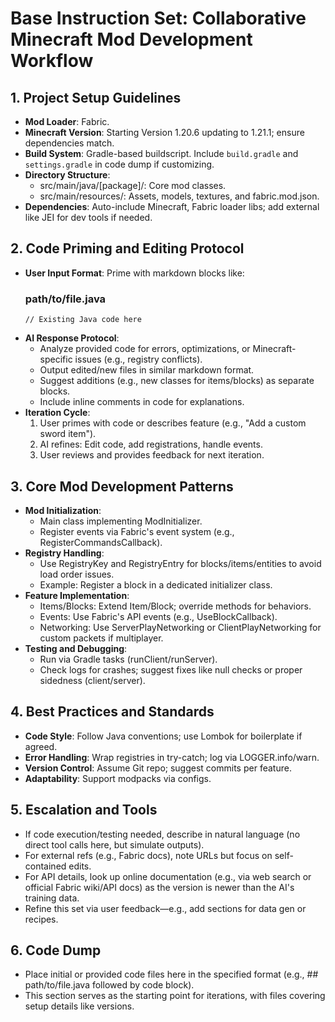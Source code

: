 # Base Instruction Set: Collaborative Minecraft Mod Development Workflow

## 1. Project Setup Guidelines
- **Mod Loader**: Fabric.
- **Minecraft Version**: Starting Version 1.20.6 updating to 1.21.1; ensure dependencies match.
- **Build System**: Gradle-based buildscript. Include `build.gradle` and `settings.gradle` in code dump if customizing.
- **Directory Structure**:
  - src/main/java/[package]/: Core mod classes.
  - src/main/resources/: Assets, models, textures, and fabric.mod.json.
- **Dependencies**: Auto-include Minecraft, Fabric loader libs; add external like JEI for dev tools if needed.

## 2. Code Priming and Editing Protocol
- **User Input Format**: Prime with markdown blocks like:
  ### path/to/file.java
  ```
  // Existing Java code here
  ```
- **AI Response Protocol**:
  - Analyze provided code for errors, optimizations, or Minecraft-specific issues (e.g., registry conflicts).
  - Output edited/new files in similar markdown format.
  - Suggest additions (e.g., new classes for items/blocks) as separate blocks.
  - Include inline comments in code for explanations.
- **Iteration Cycle**:
  1. User primes with code or describes feature (e.g., "Add a custom sword item").
  2. AI refines: Edit code, add registrations, handle events.
  3. User reviews and provides feedback for next iteration.

## 3. Core Mod Development Patterns
- **Mod Initialization**:
  - Main class implementing ModInitializer.
  - Register events via Fabric's event system (e.g., RegisterCommandsCallback).
- **Registry Handling**:
  - Use RegistryKey and RegistryEntry for blocks/items/entities to avoid load order issues.
  - Example: Register a block in a dedicated initializer class.
- **Feature Implementation**:
  - Items/Blocks: Extend Item/Block; override methods for behaviors.
  - Events: Use Fabric's API events (e.g., UseBlockCallback).
  - Networking: Use ServerPlayNetworking or ClientPlayNetworking for custom packets if multiplayer.
- **Testing and Debugging**:
  - Run via Gradle tasks (runClient/runServer).
  - Check logs for crashes; suggest fixes like null checks or proper sidedness (client/server).

## 4. Best Practices and Standards
- **Code Style**: Follow Java conventions; use Lombok for boilerplate if agreed.
- **Error Handling**: Wrap registries in try-catch; log via LOGGER.info/warn.
- **Version Control**: Assume Git repo; suggest commits per feature.
- **Adaptability**: Support modpacks via configs.

## 5. Escalation and Tools
- If code execution/testing needed, describe in natural language (no direct tool calls here, but simulate outputs).
- For external refs (e.g., Fabric docs), note URLs but focus on self-contained edits.
- For API details, look up online documentation (e.g., via web search or official Fabric wiki/API docs) as the version is newer than the AI's training data.
- Refine this set via user feedback—e.g., add sections for data gen or recipes.

## 6. Code Dump
- Place initial or provided code files here in the specified format (e.g., ## path/to/file.java followed by code block).
- This section serves as the starting point for iterations, with files covering setup details like versions.
